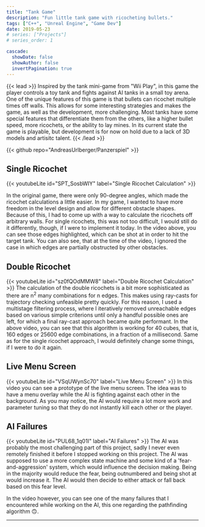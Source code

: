 ```yaml
---
title: "Tank Game"
description: "Fun little tank game with ricocheting bullets."
tags: ["C++", "Unreal Engine", "Game Dev"]
date: 2019-05-23
# series: ["Projects"]
# series_order: 1

cascade:
  showDate: false
  showAuthor: false
  invertPagination: true
---
```


{{< lead >}}
Inspired by the tank mini-game from "Wii Play", in this game the player controls a toy tank and fights against AI tanks in a small toy arena. One of the unique features of this game is that bullets can ricochet multiple times off walls. This allows for some interesting strategies and makes the game, as well as the development, more challenging. Most tanks have some special features that differentiate them from the others, like a higher bullet speed, more ricochets, or the ability to lay mines. In its current state the game is playable, but development is for now on hold due to a lack of 3D models and artisitc talent. 
{{< /lead >}}

<div class="backdrop-blur">
  {{< github repo="AndreasUrlberger/Panzerspiel" >}}
</div>

## Single Ricochet

<!-- TODO: Maybe try to get round corners for the youtube embeddings. -->
{{< youtubeLite id="SPT_SosbWIY" label="Single Ricochet Calculation" >}}

In the original game, there were only 90-degree angles, which made the ricochet calculations a little easier. In my game, I wanted to have more freedom in the level design and allow for different obstacle shapes. Because of this, I had to come up with a way to calculate the ricochets off arbitrary walls. For single ricochets, this was not too difficult, I would still do it differently, though, if I were to implement it today. In the video above, you can see those edges highlighted, which can be shot at in order to hit the target tank. You can also see, that at the time of the video, I ignored the case in which edges are partially obstructed by other obstacles. 

## Double Ricochet

{{< youtubeLite id="sz0fQOdMMW8" label="Double Ricochet Calculation" >}}
The calculation of the double ricochets is a bit more sophisticated as there are n<sup>2</sup> many combinations for n edges. This makes using ray-casts for trajectory checking unfeasible pretty quickly. For this reason, I used a multistage filtering process, where I iteratively removed unreachable edges based on various simple criterions until only a handful possible ones are left, for which a final ray-cast approach became quite performant. In the above video, you can see that this algorithm is working for 40 cubes, that is, 160 edges or 25600 edge combinations, in a fraction of a millisecond. Same as for the single ricochet approach, I would definitely change some things, if I were to do it again.

## Live Menu Screen

{{< youtubeLite id="VSqUWynSc70" label="Live Menu Screen" >}}
In this video you can see a prototype of the live menu screen. The idea was to have a menu overlay while the AI is fighting against each other in the background. As you may notice, the AI would require a lot more work and parameter tuning so that they do not instantly kill each other or the player.

## AI Failures

{{< youtubeLite id="PUL68_1q01I" label="AI Failures" >}}
The AI was probably the most challenging part of this project, sadly I never even remotely finished it before I stopped working on this project. The AI was supposed to use a more complex state machine and some kind of a 'fear-and-aggression' system, which would influence the decision making. Being in the majority would reduce the fear, being outnumbered and being shot at would increase it. The AI would then decide to either attack or fall back based on this fear level. 

In the video however, you can see one of the many failures that I encountered while working on the AI, this one regarding the pathfinding algorithm 🙃.


---
